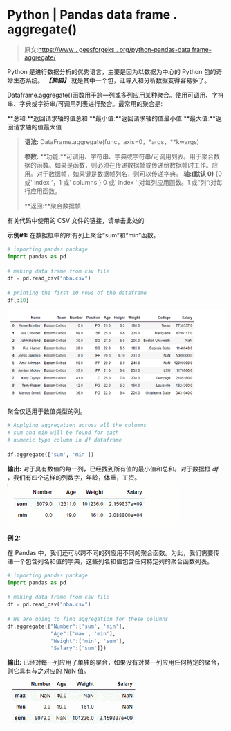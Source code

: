 # Python | Pandas data frame . aggregate()

> 原文:[https://www . geesforgeks . org/python-pandas-data frame-aggregate/](https://www.geeksforgeeks.org/python-pandas-dataframe-aggregate/)

Python 是进行数据分析的优秀语言，主要是因为以数据为中心的 Python 包的奇妙生态系统。 ***【熊猫】*** 就是其中一个包，让导入和分析数据变得容易多了。

Dataframe.aggregate()函数用于跨一列或多列应用某种聚合。使用可调用、字符串、字典或字符串/可调用列表进行聚合。最常用的聚合是:

**总和:**返回请求轴的值总和
**最小值:**返回请求轴的值最小值
**最大值:**返回请求轴的值最大值

> **语法:** DataFrame.aggregate(func，axis=0，*args，**kwargs)
> 
> **参数:**
> **功能:**可调用、字符串、字典或字符串/可调用列表。用于聚合数据的函数。如果是函数，则必须在传递数据帧或传递给数据帧时工作。应用。对于数据帧，如果键是数据帧列名，则可以传递字典。
> **轴:(默认 0)** {0 或' index '，1 或' columns'} 0 或' index ':对每列应用函数。1 或“列”:对每行应用函数。
> 
> **返回:**聚合数据帧

有关代码中使用的 CSV 文件的链接，请单击此处的

**示例#1:** 在数据框中的所有列上聚合“sum”和“min”函数。

```py
# importing pandas package
import pandas as pd

# making data frame from csv file
df = pd.read_csv("nba.csv")

# printing the first 10 rows of the dataframe
df[:10]
```

![](img/4657033b13110f8d06bb613b354aa514.png)

聚合仅适用于数值类型的列。

```py
# Applying aggregation across all the columns 
# sum and min will be found for each 
# numeric type column in df dataframe

df.aggregate(['sum', 'min'])
```

**输出:**
对于具有数值的每一列，已经找到所有值的最小值和总和。对于数据框 *df* ，我们有四个这样的列数字，年龄，体重，工资。
![](img/fce09ba3573567081f769ec60f92ece4.png)

**例 2:**

在 Pandas 中，我们还可以跨不同的列应用不同的聚合函数。为此，我们需要传递一个包含列名和值的字典，这些列名和值包含任何特定列的聚合函数列表。

```py
# importing pandas package
import pandas as pd

# making data frame from csv file
df = pd.read_csv("nba.csv")

# We are going to find aggregation for these columns
df.aggregate({"Number":['sum', 'min'],
              "Age":['max', 'min'],
              "Weight":['min', 'sum'], 
              "Salary":['sum']})
```

**输出:**
已经对每一列应用了单独的聚合，如果没有对某一列应用任何特定的聚合，则它具有与之对应的 NaN 值。
![](img/f698d95b75f64a9a4933617558a4d318.png)